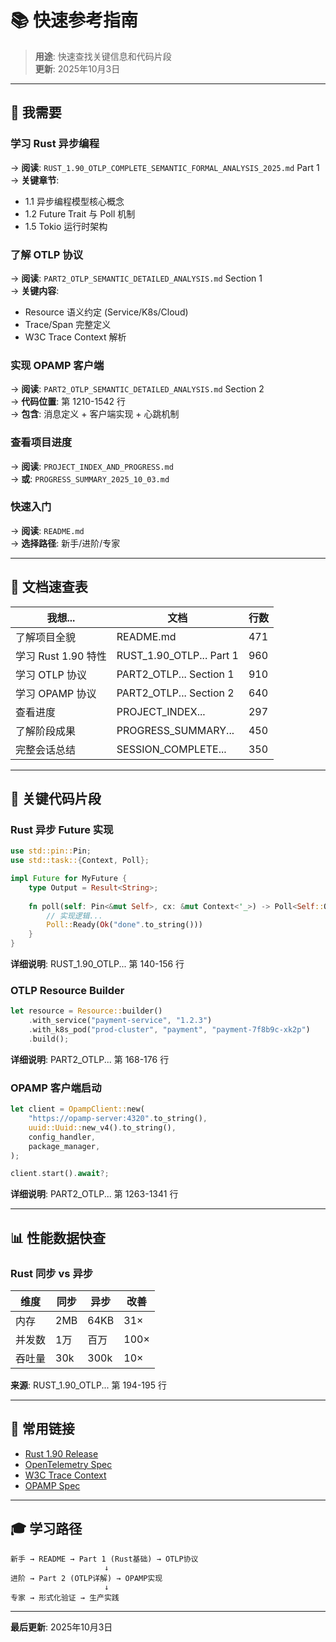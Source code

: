 # 📚 快速参考指南

> **用途**: 快速查找关键信息和代码片段  
> **更新**: 2025年10月3日

---

## 🎯 我需要

### 学习 Rust 异步编程

→ **阅读**: `RUST_1.90_OTLP_COMPLETE_SEMANTIC_FORMAL_ANALYSIS_2025.md` Part 1  
→ **关键章节**:

- 1.1 异步编程模型核心概念
- 1.2 Future Trait 与 Poll 机制
- 1.5 Tokio 运行时架构

### 了解 OTLP 协议

→ **阅读**: `PART2_OTLP_SEMANTIC_DETAILED_ANALYSIS.md` Section 1  
→ **关键内容**:

- Resource 语义约定 (Service/K8s/Cloud)
- Trace/Span 完整定义
- W3C Trace Context 解析

### 实现 OPAMP 客户端

→ **阅读**: `PART2_OTLP_SEMANTIC_DETAILED_ANALYSIS.md` Section 2  
→ **代码位置**: 第 1210-1542 行  
→ **包含**: 消息定义 + 客户端实现 + 心跳机制

### 查看项目进度

→ **阅读**: `PROJECT_INDEX_AND_PROGRESS.md`  
→ **或**: `PROGRESS_SUMMARY_2025_10_03.md`

### 快速入门

→ **阅读**: `README.md`  
→ **选择路径**: 新手/进阶/专家

---

## 📄 文档速查表

| 我想... | 文档 | 行数 |
|---------|------|------|
| 了解项目全貌 | README.md | 471 |
| 学习 Rust 1.90 特性 | RUST_1.90_OTLP... Part 1 | 960 |
| 学习 OTLP 协议 | PART2_OTLP... Section 1 | 910 |
| 学习 OPAMP 协议 | PART2_OTLP... Section 2 | 640 |
| 查看进度 | PROJECT_INDEX... | 297 |
| 了解阶段成果 | PROGRESS_SUMMARY... | 450 |
| 完整会话总结 | SESSION_COMPLETE... | 350 |

---

## 🔖 关键代码片段

### Rust 异步 Future 实现

```rust
use std::pin::Pin;
use std::task::{Context, Poll};

impl Future for MyFuture {
    type Output = Result<String>;
    
    fn poll(self: Pin<&mut Self>, cx: &mut Context<'_>) -> Poll<Self::Output> {
        // 实现逻辑...
        Poll::Ready(Ok("done".to_string()))
    }
}
```

**详细说明**: RUST_1.90_OTLP... 第 140-156 行

### OTLP Resource Builder

```rust
let resource = Resource::builder()
    .with_service("payment-service", "1.2.3")
    .with_k8s_pod("prod-cluster", "payment", "payment-7f8b9c-xk2p")
    .build();
```

**详细说明**: PART2_OTLP... 第 168-176 行

### OPAMP 客户端启动

```rust
let client = OpampClient::new(
    "https://opamp-server:4320".to_string(),
    uuid::Uuid::new_v4().to_string(),
    config_handler,
    package_manager,
);

client.start().await?;
```

**详细说明**: PART2_OTLP... 第 1263-1341 行

---

## 📊 性能数据快查

### Rust 同步 vs 异步

| 维度 | 同步 | 异步 | 改善 |
|------|------|------|------|
| 内存 | 2MB | 64KB | 31× |
| 并发数 | 1万 | 百万 | 100× |
| 吞吐量 | 30k | 300k | 10× |

**来源**: RUST_1.90_OTLP... 第 194-195 行

---

## 🔗 常用链接

- [Rust 1.90 Release](https://blog.rust-lang.org/2024/11/28/Rust-1.90.0.html)
- [OpenTelemetry Spec](https://opentelemetry.io/docs/specs/otel/)
- [W3C Trace Context](https://www.w3.org/TR/trace-context/)
- [OPAMP Spec](https://github.com/open-telemetry/opamp-spec)

---

## 🎓 学习路径

```text
新手 → README → Part 1 (Rust基础) → OTLP协议
                     ↓
进阶 → Part 2 (OTLP详解) → OPAMP实现
                     ↓
专家 → 形式化验证 → 生产实践
```

---

**最后更新**: 2025年10月3日
